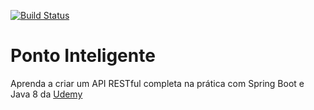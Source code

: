 [![Build Status](https://travis-ci.org/lericardolima/ponto-inteligente.svg?branch=develop)](https://travis-ci.org/lericardolima/ponto-inteligente)
# Ponto Inteligente
Aprenda a criar um API RESTful completa na prática com Spring Boot e Java 8 da [Udemy](https://www.udemy.com/api-restful-avancada-spring-boot-java-8 "Página do curso")